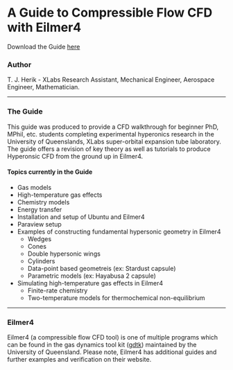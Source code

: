 # A Guide to Compressible Flow CFD with Eilmer4
Download the Guide [here](cfdguide.pdf)

### Author
T. J. Herik - XLabs Research Assistant, Mechanical Engineer, Aerospace Engineer, Mathematician.

____
### The Guide
This guide was produced to provide a CFD walkthrough for beginner PhD, MPhil, etc. students completing experimental hyperonics research in the University of Queenslands, XLabs super-orbital expansion tube laboratory. The guide offers a revision of key theory as well as tutorials to produce Hyperonsic CFD from the ground up in Eilmer4.

#### Topics currently in the Guide

* Gas models
* High-temperature gas effects
* Chemistry models
* Energy transfer
* Installation and setup of Ubuntu and Eilmer4
* Paraview setup
* Examples of constructing fundamental hypersonic geometry in Eilmer4
  * Wedges
  * Cones
  * Double hypersonic wings
  * Cylinders
  * Data-point based geometreis (ex: Stardust capsule)
  * Parametric models (ex: Hayabusa 2 capsule)
* Simulating high-temperature gas effects in Eilmer4
  * Finite-rate chemistry
  * Two-temperature models for thermochemical non-equilibrium 
---
### Eilmer4
Eilmer4 (a compressible flow CFD tool) is one of multiple programs which can be found in the gas dynamics tool kit ([gdtk](https://gdtk.uqcloud.net/)) maintained by the University of Queensland. Please note, Eilmer4 has additional guides and further examples and verification on their website.
